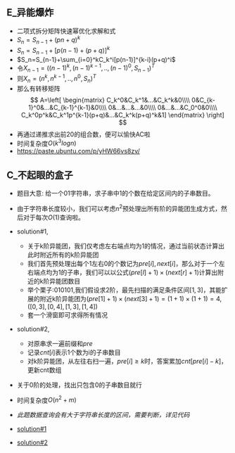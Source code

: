 <script type="text/javascript" src="http://cdn.mathjax.org/mathjax/latest/MathJax.js?config=TeX-AMS-MML_HTMLorMML"></script>
<script type="text/x-mathjax-config">
    MathJax.Hub.Config({ tex2jax: {inlineMath: [['$', '$']]}, messageStyle: "none" });
</script>
## E\_异能爆炸

- 二项式拆分矩阵快速幂优化求解和式
- $S_n=S_{n-1}+(pn+q)^k$
- $S_n=S_{n-1}+[p(n-1)+(p+q)]^k$
- $S_n=S_{n-1}+\sum_{i=0}^kC_k^i[p(n-1)]^{k-i}(p+q)^i$
- 令$X_{n-1}=\big( (n-1)^k,(n-1)^{k-1},..,(n-1)^0,S_{n-1} \big)^T$
- 则$X_n=\big( n^k,n^{k-1},..,n^0,S_n \big)^T$
- 那么有转移矩阵
$$
A=\left[
\begin{matrix}
    C_k^0&C_k^1&...&C_k^k&0\\\\
    0&C_{k-1}^0&...&C_{k-1}^{k-1}&0\\\\
    0&...&...&...&0\\\\
    0&...&...&C_0^0&0\\\\
    C_k^0p^k&C_k^1p^{k-1}(p+q)&...&C_k^k(p+q)^k&1]
\end{matrix}
\right]
$$
- 再通过递推求出前20的组合数，便可以愉快AC啦
- 时间复杂度$O(k^3logn)$
- https://paste.ubuntu.com/p/yHW66vs8zv/

## C\_不起眼的盒子
- 题目大意: 给一个01字符串，求子串中1的个数在给定区间内的子串数目。
- 由于字符串长度较小，我们可以考虑$n^2$预处理出所有阶的异能团生成方式，然后对于每次$O(1)$查询啦。
- solution#1,
    - 关于k阶异能团，我们仅考虑左右端点均为1的情况，通过当前状态计算出此时附近所有的k阶异能团
    - 我们首先预处理出每个1左右0的个数记为$pre[i],next[i]$，那么对于一个左右端点均为1的子串，我们可以以公式$(pre[l]+1)\times(next[r]+1)$计算出附近的k阶异能团数目
    - 举个栗子:010101,我们假设求2阶，最先扫描的满足条件区间$[1,3]$，其能扩展的附近k阶异能团为$(pre[1]+1)\times(next[3]+1)=(1+1)\times(1+1)=4,\big([0,3],[0,4],[1,3],[1,4]\big)$
    - 套一个滑窗即可求得所有情况


- solution#2,
    - 对原串求一遍前缀和$pre$
    - 记录$cnt[i]$表示1个数为i的子串数目
    - 对k阶异能团，从左往右扫一遍，$pre[i]\ge k$时，答案累加$cnt[pre[i]-k]$，更新cnt数组
- 关于0阶的处理，找出只包含0的子串数目就行
- 时间复杂度$O(n^2+m)$
- *此题数据查询会有大于字符串长度的区间，需要判断，详见代码*
- [solution#1](https://paste.ubuntu.com/p/HCZmvVM2Jc/)
- [solution#2](https://paste.ubuntu.com/p/W3Cwwc79M5/)